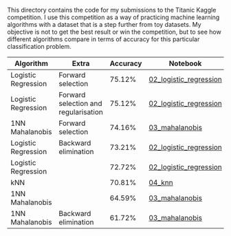 This directory contains the code for my submissions to the Titanic Kaggle competition. I use this competition as a way of practicing machine learning algorithms with a dataset that is a step further from toy datasets. My objective is not to get the best result or win the competition, but to see how different algorithms compare in terms of accuracy for this particular classification problem. 

| Algorithm           | Extra                                | Accuracy | Notebook |
|---------------------|--------------------------------------|----------|----------|
| Logistic Regression | Forward selection                    | 75.12%   | [02_logistic_regression](02_logistic_regression.ipynb) |
| Logistic Regression | Forward selection and regularisation | 75.12%   | [02_logistic_regression](02_logistic_regression.ipynb) |
| 1NN Mahalanobis     | Forward selection                    | 74.16%   | [03_mahalanobis](03_mahalanobis.ipynb) |
| Logistic Regression | Backward elimination                 | 73.21%   | [02_logistic_regression](02_logistic_regression.ipynb) |
| Logistic Regression |                                      | 72.72%   | [02_logistic_regression](02_logistic_regression.ipynb) |
| kNN                 |                                      | 70.81%   | [04_knn](04_knn.ipynb) |
| 1NN Mahalanobis     |                                      | 64.59%   | [03_mahalanobis](03_mahalanobis.ipynb) |
| 1NN Mahalanobis     | Backward elimination                 | 61.72%   | [03_mahalanobis](03_mahalanobis.ipynb) |